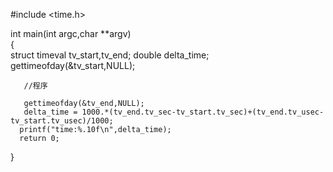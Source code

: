 
   #include <time.h> 
   
   int main(int argc,char **argv)  
   {     
      struct timeval  tv_start,tv_end;
      double  delta_time;
      gettimeofday(&tv_start,NULL);
    
       //程序
   
       gettimeofday(&tv_end,NULL);
       delta_time = 1000.*(tv_end.tv_sec-tv_start.tv_sec)+(tv_end.tv_usec-tv_start.tv_usec)/1000;
      printf("time:%.10f\n",delta_time);
      return 0;  
   } 

